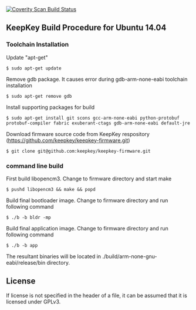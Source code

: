<a href="https://scan.coverity.com/projects/keepkey-keepkey-firmware">
  <img alt="Coverity Scan Build Status"
       src="https://scan.coverity.com/projects/13047/badge.svg"/>
</a>

## KeepKey Build Procedure for Ubuntu 14.04

### Toolchain Installation

Update "apt-get"
```
$ sudo apt-get update
```
Remove gdb package. It causes error during gdb-arm-none-eabi toolchain installation
```
$ sudo apt-get remove gdb
```
Install supporting packages for build
```
$ sudo apt-get install git scons gcc-arm-none-eabi python-protobuf protobuf-compiler fabric exuberant-ctags gdb-arm-none-eabi default-jre
```

Download firmware source code from KeepKey respository (https://github.com/keepkey/keepkey-firmware.git)
```
$ git clone git@github.com:keepkey/keepkey-firmware.git
```

### command line build

First build libopencm3. Change to firmware directory and start make
```
$ pushd libopencm3 && make && popd
```
Build final bootloader image. Change to firmware directory and run following command
```
$ ./b -b bldr -mp
```

Build final application image. Change to firmware directory and run following command
```
$ ./b -b app 
```
The resultant binaries will be located in ./build/arm-none-gnu-eabi/release/bin directory.

## License

If license is not specified in the header of a file, it can be assumed that it is licensed under GPLv3.
